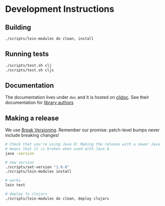 # Development Instructions

## Building

```bash
./scripts/lein-modules do clean, install
```

## Running tests

```bash
./scripts/test.sh clj
./scripts/test.sh cljs
```

## Documentation

The documentation lives under `doc` and it is hosted on [cljdoc](https://cljdoc.org). See their
documentation for [library authors](https://github.com/cljdoc/cljdoc/blob/master/doc/userguide/for-library-authors.adoc)

## Making a release

We use [Break Versioning][breakver]. Remember our promise: patch-level bumps never include breaking changes!

[breakver]: https://github.com/ptaoussanis/encore/blob/master/BREAK-VERSIONING.md

```bash
# Check that you're using Java 8! Making the release with a newer Java version
# means that it is broken when used with Java 8.
java -version

# new version
./scripts/set-version "1.0.0"
./scripts/lein-modules install

# works
lein test

# deploy to clojars
./scripts/lein-modules do clean, deploy clojars
```
